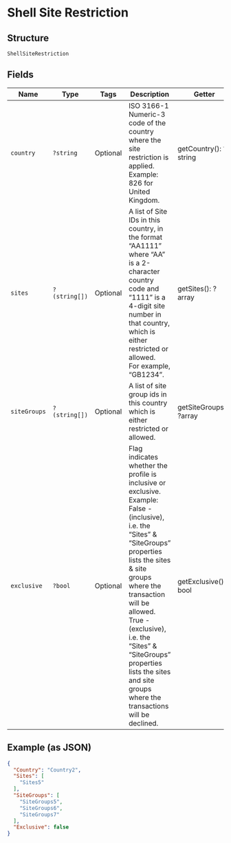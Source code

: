 
# Shell Site Restriction

## Structure

`ShellSiteRestriction`

## Fields

| Name | Type | Tags | Description | Getter | Setter |
|  --- | --- | --- | --- | --- | --- |
| `country` | `?string` | Optional | ISO 3166-1 Numeric-3 code of the country where the site restriction is applied.<br>Example: 826 for United Kingdom. | getCountry(): ?string | setCountry(?string country): void |
| `sites` | `?(string[])` | Optional | A list of Site IDs in this country, in the format “AA1111” where “AA” is a 2-character country code and “1111” is a 4-digit site number in that country, which is either restricted or allowed.<br>For example, “GB1234”. | getSites(): ?array | setSites(?array sites): void |
| `siteGroups` | `?(string[])` | Optional | A list of site group ids in this country which is either restricted or allowed. | getSiteGroups(): ?array | setSiteGroups(?array siteGroups): void |
| `exclusive` | `?bool` | Optional | Flag indicates whether the profile is inclusive or exclusive.<br>Example: False - (inclusive), i.e. the “Sites” & “SiteGroups” properties lists the sites & site groups where the transaction will be allowed.<br>True - (exclusive), i.e. the “Sites” & “SiteGroups” properties lists the sites and site groups where the transactions will be declined. | getExclusive(): ?bool | setExclusive(?bool exclusive): void |

## Example (as JSON)

```json
{
  "Country": "Country2",
  "Sites": [
    "Sites5"
  ],
  "SiteGroups": [
    "SiteGroups5",
    "SiteGroups6",
    "SiteGroups7"
  ],
  "Exclusive": false
}
```

